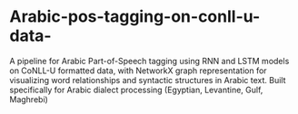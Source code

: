 # Arabic-pos-tagging-on-conll-u-data-
A pipeline for Arabic Part-of-Speech tagging using RNN and LSTM models on CoNLL-U formatted data, with NetworkX graph representation for visualizing word relationships and syntactic structures in Arabic text.  Built specifically for Arabic dialect processing (Egyptian, Levantine, Gulf, Maghrebi) 
